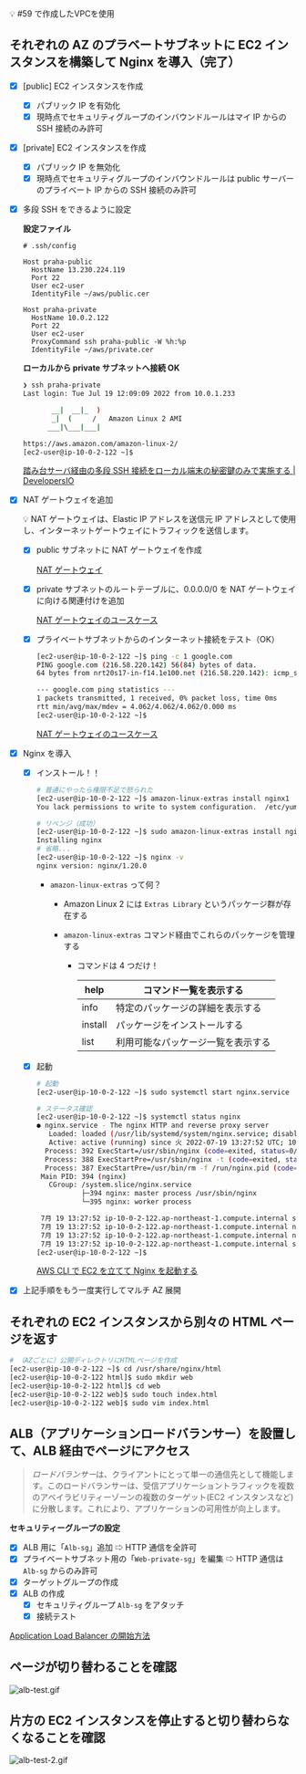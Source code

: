 <aside>
💡 #59 で作成したVPCを使用

</aside>

## それぞれの AZ のプラベートサブネットに EC2 インスタンスを構築して Nginx を導入（完了）

- [x] [public] EC2 インスタンスを作成
  - [x] パブリック IP を有効化
  - [x] 現時点でセキュリティグループのインバウンドルールはマイ IP からの SSH 接続のみ許可
- [x] [private] EC2 インスタンスを作成
  - [x] パブリック IP を無効化
  - [x] 現時点でセキュリティグループのインバウンドルールは public サーバーのプライベート IP からの SSH 接続のみ許可
- [x] 多段 SSH をできるように設定

  **設定ファイル**

  ```
  # .ssh/config

  Host praha-public
    HostName 13.230.224.119
    Port 22
    User ec2-user
    IdentityFile ~/aws/public.cer

  Host praha-private
    HostName 10.0.2.122
    Port 22
    User ec2-user
    ProxyCommand ssh praha-public -W %h:%p
    IdentityFile ~/aws/private.cer
  ```

  **ローカルから private サブネットへ接続 OK**

  ```bash
  ❯ ssh praha-private
  Last login: Tue Jul 19 12:09:09 2022 from 10.0.1.233

         __|  __|_  )
         _|  (     /   Amazon Linux 2 AMI
        ___|\___|___|

  https://aws.amazon.com/amazon-linux-2/
  [ec2-user@ip-10-0-2-122 ~]$
  ```

  [踏み台サーバ経由の多段 SSH 接続をローカル端末の秘密鍵のみで実施する | DevelopersIO](https://dev.classmethod.jp/articles/bastion-multi-stage-ssh-only-local-pem/)

- [x] NAT ゲートウェイを追加

    <aside>
    💡 NAT ゲートウェイは、Elastic IP アドレスを送信元 IP アドレスとして使用し、インターネットゲートウェイにトラフィックを送信します。

    </aside>

  - [x] public サブネットに NAT ゲートウェイを作成

    [NAT ゲートウェイ](https://docs.aws.amazon.com/ja_jp/vpc/latest/userguide/vpc-nat-gateway.html#nat-gateway-creating)

  - [x] private サブネットのルートテーブルに、0.0.0.0/0 を NAT ゲートウェイに向ける関連付けを追加

    [NAT ゲートウェイのユースケース](https://docs.aws.amazon.com/ja_jp/vpc/latest/userguide/nat-gateway-scenarios.html#public-nat-gateway-routing)

  - [x] プライベートサブネットからのインターネット接続をテスト（OK）

    ```bash
    [ec2-user@ip-10-0-2-122 ~]$ ping -c 1 google.com
    PING google.com (216.58.220.142) 56(84) bytes of data.
    64 bytes from nrt20s17-in-f14.1e100.net (216.58.220.142): icmp_seq=1 ttl=101 time=4.06 ms

    --- google.com ping statistics ---
    1 packets transmitted, 1 received, 0% packet loss, time 0ms
    rtt min/avg/max/mdev = 4.062/4.062/4.062/0.000 ms
    [ec2-user@ip-10-0-2-122 ~]$
    ```

    [NAT ゲートウェイのユースケース](https://docs.aws.amazon.com/ja_jp/vpc/latest/userguide/nat-gateway-scenarios.html#test-internet-connection)

- [x] Nginx を導入

  - [x] インストール！！

    ```bash
    # 普通にやったら権限不足で怒られた
    [ec2-user@ip-10-0-2-122 ~]$ amazon-linux-extras install nginx1
    You lack permissions to write to system configuration.  /etc/yum.repos.d/amzn2-extras.repo

    # リベンジ（成功）
    [ec2-user@ip-10-0-2-122 ~]$ sudo amazon-linux-extras install nginx1
    Installing nginx
    # 省略...
    [ec2-user@ip-10-0-2-122 ~]$ nginx -v
    nginx version: nginx/1.20.0
    ```

    - `amazon-linux-extras` って何？

      - Amazon Linux 2 には `Extras Library` というパッケージ群が存在する
      - `amazon-linux-extras` コマンド経由でこれらのパッケージを管理する

        - コマンドは 4 つだけ！

          | help    | コマンド一覧を表示する             |
          | ------- | ---------------------------------- |
          | info    | 特定のパッケージの詳細を表示する   |
          | install | パッケージをインストールする       |
          | list    | 利用可能なパッケージ一覧を表示する |

  - [x] 起動

    ```bash
    # 起動
    [ec2-user@ip-10-0-2-122 ~]$ sudo systemctl start nginx.service

    # ステータス確認
    [ec2-user@ip-10-0-2-122 ~]$ systemctl status nginx
    ● nginx.service - The nginx HTTP and reverse proxy server
       Loaded: loaded (/usr/lib/systemd/system/nginx.service; disabled; vendor preset: disabled)
       Active: active (running) since 火 2022-07-19 13:27:52 UTC; 10s ago
      Process: 392 ExecStart=/usr/sbin/nginx (code=exited, status=0/SUCCESS)
      Process: 388 ExecStartPre=/usr/sbin/nginx -t (code=exited, status=0/SUCCESS)
      Process: 387 ExecStartPre=/usr/bin/rm -f /run/nginx.pid (code=exited, status=0/SUCCESS)
     Main PID: 394 (nginx)
       CGroup: /system.slice/nginx.service
               ├─394 nginx: master process /usr/sbin/nginx
               └─395 nginx: worker process

     7月 19 13:27:52 ip-10-0-2-122.ap-northeast-1.compute.internal systemd[1]: Starting The nginx HTTP and reverse proxy server...
     7月 19 13:27:52 ip-10-0-2-122.ap-northeast-1.compute.internal nginx[388]: nginx: the configuration file /etc/nginx/nginx.conf syntax is ok
     7月 19 13:27:52 ip-10-0-2-122.ap-northeast-1.compute.internal nginx[388]: nginx: configuration file /etc/nginx/nginx.conf test is successful
     7月 19 13:27:52 ip-10-0-2-122.ap-northeast-1.compute.internal systemd[1]: Started The nginx HTTP and reverse proxy server.
    [ec2-user@ip-10-0-2-122 ~]$
    ```

    [AWS CLI で EC2 を立てて Nginx を起動する](https://zenn.dev/harasho/articles/5b715500de4c81c83042#nginx%E3%82%92%E3%82%A4%E3%83%B3%E3%82%B9%E3%83%88%E3%83%BC%E3%83%AB%E3%81%97%E3%81%A6%E8%B5%B7%E5%8B%95%E3%81%99%E3%82%8B)

- [x] 上記手順をもう一度実行してマルチ AZ 展開

## それぞれの EC2 インスタンスから別々の HTML ページを返す

```bash
# （AZごとに）公開ディレクトリにHTMLページを作成
[ec2-user@ip-10-0-2-122 ~]$ cd /usr/share/nginx/html
[ec2-user@ip-10-0-2-122 html]$ sudo mkdir web
[ec2-user@ip-10-0-2-122 html]$ cd web
[ec2-user@ip-10-0-2-122 web]$ sudo touch index.html
[ec2-user@ip-10-0-2-122 web]$ sudo vim index.html
```

## ALB（アプリケーションロードバランサー）を設置して、ALB 経由でページにアクセス

> *ロードバランサー*は、クライアントにとって単一の通信先として機能します。このロードバランサーは、受信アプリケーショントラフィックを複数のアベイラビリティーゾーンの複数のターゲット(EC2 インスタンスなど) に分散します。これにより、アプリケーションの可用性が向上します。

**セキュリティーグループの設定**

- [x] ALB 用に「`Alb-sg`」追加 ⇨ HTTP 通信を全許可
- [x] プライベートサブネット用の「`Web-private-sg`」を編集 ⇨ HTTP 通信は `Alb-sg` からのみ許可
- [x] ターゲットグループの作成
- [x] ALB の作成
  - [x] セキュリティグループ `Alb-sg` をアタッチ
  - [x] 接続テスト

[Application Load Balancer の開始方法](https://docs.aws.amazon.com/ja_jp/elasticloadbalancing/latest/application/application-load-balancer-getting-started.html#test-load-balancer)

## ページが切り替わることを確認

![alb-test.gif](./assets/alb-test.gif)

## 片方の EC2 インスタンスを停止すると切り替わらなくなることを確認

![alb-test-2.gif](./assets/alb-test-2.gif)
